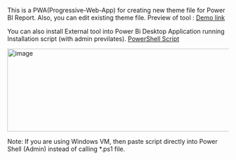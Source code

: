 This is a PWA(Progressive-Web-App) for creating new theme file for Power BI Report. Also, you can edit existing theme file.
Preview of tool : [Demo link](https://apanasara.github.io/PBi_Theme_Tool/)

You can also install External tool into Power Bi Desktop Application running Installation script (with admin previlates).
[PowerShell Script](Installer)

<img width="585" height="188" alt="image" src="https://github.com/user-attachments/assets/9b2ed831-bdf9-471d-bf13-d3324c48bea9" />

Note: If you are using Windows VM, then paste script directly into Power Shell (Admin) instead of calling *.ps1 file.
